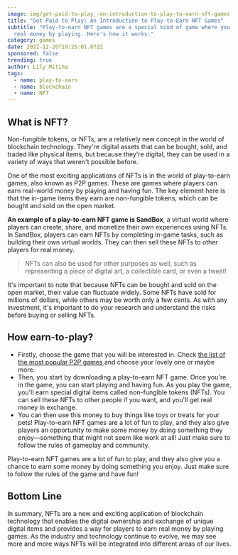 ```yaml
---
image: img/get-paid-to-play_-an-introduction-to-play-to-earn-nft-games.png
title: "Get Paid to Play: An Introduction to Play-to-Earn NFT Games"
subtitle: "Play-to-earn NFT games are a special kind of game where you can earn
  real money by playing. Here's how it works:"
category: games
date: 2022-12-26T19:25:01.872Z
sponsored: false
trending: true
author: Lily Mitina
tags:
  - name: play-to-earn
  - name: blockchain
  - name: NFT
---
```

## What is NFT?

Non-fungible tokens, or NFTs, are a relatively new concept in the world of blockchain technology. They're digital assets that can be bought, sold, and traded like physical items, but because they're digital, they can be used in a variety of ways that weren't possible before.

One of the most exciting applications of NFTs is in the world of play-to-earn games, also known as P2P games. These are games where players can earn real-world money by playing and having fun. The key element here is that the in-game items they earn are non-fungible tokens, which can be bought and sold on the open market.

**An example of a play-to-earn NFT game is SandBox**, a virtual world where players can create, share, and monetize their own experiences using NFTs. In SandBox, players can earn NFTs by completing in-game tasks, such as building their own virtual worlds. They can then sell these NFTs to other players for real money.

> NFTs can also be used for other purposes as well, such as representing a piece of digital art, a collectible card, or even a tweet!

It's important to note that because NFTs can be bought and sold on the open market, their value can fluctuate widely. Some NFTs have sold for millions of dollars, while others may be worth only a few cents. As with any investment, it's important to do your research and understand the risks before buying or selling NFTs.

## How earn-to-play?

* Firstly, choose the game that you will be interested in. Check [the list of the most popular P2P games ](https://www.playtoearn.online/games/)and choose your lovely one or maybe more.
* Then, you start by downloading a play-to-earn NFT game. Once you're in the game, you can start playing and having fun. As you play the game, you'll earn special digital items called non-fungible tokens (NFTs). You can sell these NFTs to other people if you want, and you'll get real money in exchange.
* You can then use this money to buy things like toys or treats for your pets! Play-to-earn NFT games are a lot of fun to play, and they also give players an opportunity to make some money by doing something they enjoy—something that might not seem like work at all! Just make sure to follow the rules of gameplay and community.

Play-to-earn NFT games are a lot of fun to play, and they also give you a chance to earn some money by doing something you enjoy. Just make sure to follow the rules of the game and have fun!

## Bottom Line

In summary, NFTs are a new and exciting application of blockchain technology that enables the digital ownership and exchange of unique digital items and provides a way for players to earn real money by playing games. As the industry and technology continue to evolve, we may see more and more ways NFTs will be integrated into different areas of our lives.